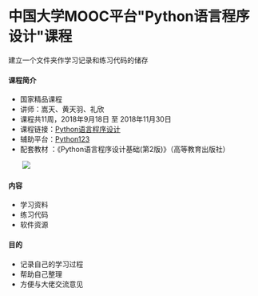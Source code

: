 # 中国大学MOOC平台"Python语言程序设计"课程

建立一个文件夹作学习记录和练习代码的储存

#### 课程简介
 - 国家精品课程
 - 讲师：嵩天、黄天羽、礼欣
 - 课程共11周，2018年9月18日 至 2018年11月30日
 - 课程链接：[Python语言程序设计](https://www.icourse163.org/learn/BIT-268001?tid=1003243006#/learn/announce) 
 - 辅助平台：[Python123](https://www.python123.io/) 
 - 配套教材 ：《Python语言程序设计基础(第2版)》（高等教育出版社）
 
 &emsp;&emsp;![](https://edu-image.nosdn.127.net/15201AAA223D4CACA24B62692E9F9568.jpg?imageView&thumbnail=890x0&quality=100) 

#### 内容

- 学习资料
 - 练习代码
  - 软件资源

#### 目的
 - 记录自己的学习过程
 - 帮助自己整理
 - 方便与大佬交流意见
